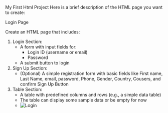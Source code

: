 My First Html Project 
Here is a brief description of the HTML page you want to create:

Login Page

Create an HTML page that includes:

1. Login Section:
    - A form with input fields for:
        - Login ID (username or email)
        - Password
    - A submit button to login
2. Sign Up Section:
    - (Optional) A simple registration form with basic fields like First name, Last Name, email, password, Phone, Gender, Country, Cousers, and confirm Sign Up Button 
3. Table Section:
    - A table with predefined columns and rows (e.g., a simple data table)
    - The table can display some sample data or be empty for now
    - ![Login](https://github.com/user-attachments/assets/55509284-7edd-4b0a-8e9b-4abf1803d737)

